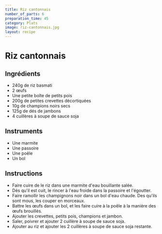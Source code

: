 ```yaml
---
title: Riz cantonnais
number_of_parts: 6
preparation_time: 45
category: Plats
image: riz-cantonnais.jpg
layout: recipe
---
```

# Riz cantonnais

## Ingrédients

- 240g de riz basmati
- 2 œufs
- Une petite boîte de petits pois
- 200g de petites crevettes décortiquées
- 10g de champions noirs secs
- 125g de dés de jambons
- 4 cuillères à soupe de sauce soja

## Instruments

- Une marmite
- Une passoire
- Une poêle
- Un bol

## Instructions

- Faire cuire de le riz dans une marmite d'eau bouillante salée.
- Dès qu'il est cuit, le rincer à l'eau froide dans la passoire et l'égoutter.
- Faire ramollir les champignons noir dans un bol d'eau chaude. Des qu'ils sont mous, les couper en morceaux.
- Battre les œufs dans un bol, et les faire cuire à la poêle à la manière des œufs brouillés.
- Ajouter les crevettes, petits pois, champions et jambon.
- Saler, poivrer et ajouter 2 cuillère à soupe de sauce soja.
- Ajouter au riz et ajouter les 2 cuillères à soupe de sauce soja restante.
